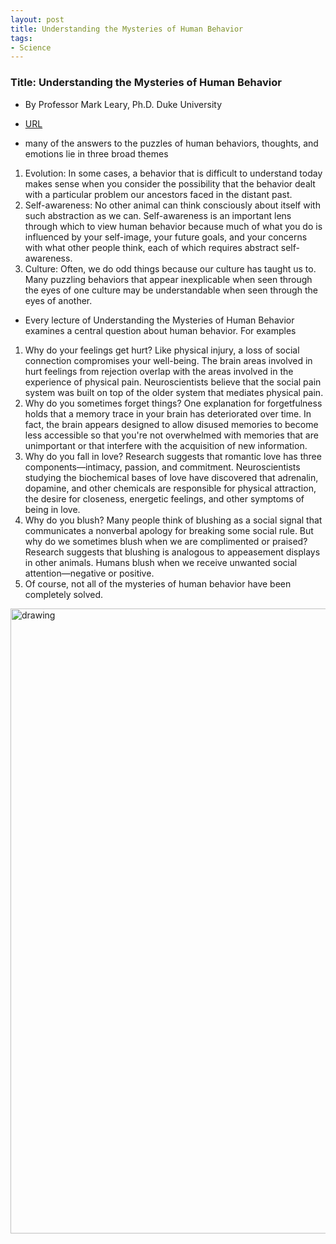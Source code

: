 ```yaml
---
layout: post
title: Understanding the Mysteries of Human Behavior
tags:
- Science
---
```



###  Title: Understanding the Mysteries of Human Behavior
- By Professor Mark Leary, Ph.D. Duke University
- [URL](https://www.thegreatcourses.com/courses/understanding-the-mysteries-of-human-behavior.html)


- many of the answers to the puzzles of human behaviors, thoughts, and emotions lie in three broad themes 
1. Evolution: In some cases, a behavior that is difficult to understand today makes sense when you consider the possibility that the behavior dealt with a particular problem our ancestors faced in the distant past.
2. Self-awareness: No other animal can think consciously about itself with such abstraction as we can. Self-awareness is an important lens through which to view human behavior because much of what you do is influenced by your self-image, your future goals, and your concerns with what other people think, each of which requires abstract self-awareness.
3. Culture: Often, we do odd things because our culture has taught us to. Many puzzling behaviors that appear inexplicable when seen through the eyes of one culture may be understandable when seen through the eyes of another.


- Every lecture of Understanding the Mysteries of Human Behavior examines a central question about human behavior. For examples

1. Why do your feelings get hurt? Like physical injury, a loss of social connection compromises your well-being. The brain areas involved in hurt feelings from rejection overlap with the areas involved in the experience of physical pain. Neuroscientists believe that the social pain system was built on top of the older system that mediates physical pain.
2. Why do you sometimes forget things? One explanation for forgetfulness holds that a memory trace in your brain has deteriorated over time. In fact, the brain appears designed to allow disused memories to become less accessible so that you're not overwhelmed with memories that are unimportant or that interfere with the acquisition of new information.
3. Why do you fall in love? Research suggests that romantic love has three components—intimacy, passion, and commitment. Neuroscientists studying the biochemical bases of love have discovered that adrenalin, dopamine, and other chemicals are responsible for physical attraction, the desire for closeness, energetic feelings, and other symptoms of being in love.
4. Why do you blush? Many people think of blushing as a social signal that communicates a nonverbal apology for breaking some social rule. But why do we sometimes blush when we are complimented or praised? Research suggests that blushing is analogous to appeasement displays in other animals. Humans blush when we receive unwanted social attention—negative or positive.
5. Of course, not all of the mysteries of human behavior have been completely solved. 

<img src="{{ site.baseurl }}/pic/human-behavior.png" alt="drawing" width="1000"/>